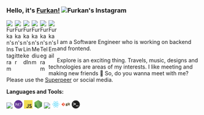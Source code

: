 ### Hello, it's [Furkan!](https://bozdag.dev) <img alt="Furkan's Instagram" width="25px" src="https://user-images.githubusercontent.com/27498814/109383743-80eae680-78f9-11eb-8dbd-7ae5a7559249.gif" />

<a href="https://www.instagram.com/bozd4g">
  <img align="left" alt="Furkan's Instagram" width="22px" src="https://user-images.githubusercontent.com/27498814/109383899-9f9dad00-78fa-11eb-98da-7cf19c69dcfd.png" />
</a>
<a href="https://twitter.com/bozd4g">
  <img align="left" alt="Furkan's Twitter" width="22px" src="https://user-images.githubusercontent.com/27498814/109383921-b93ef480-78fa-11eb-8945-3e10f7942b69.png" />
</a>
<a href="https://www.linkedin.com/in/bozd4g">
  <img align="left" alt="Furkan's LinkedIn" width="22px" src="https://user-images.githubusercontent.com/27498814/109384021-3ff3d180-78fb-11eb-9000-421b983e407e.png" />
</a>
<a href="https://medium.com/@bozd4g">
  <img align="left" alt="Furkan's Medium" width="22px" src="https://user-images.githubusercontent.com/27498814/109384099-9e20b480-78fb-11eb-9ac6-72ec549e9289.png" />
</a>
<a href="https://t.me/boz4g">
  <img align="left" alt="Furkan's Telegram" width="22px" src="https://user-images.githubusercontent.com/27498814/109384019-3f5b3b00-78fb-11eb-9d09-cd65cedaee6e.png" />
<a href="mailto:me@furkanbozdag.com">
  <img align="left" alt="Furkan's Email" width="22px" src="https://user-images.githubusercontent.com/27498814/109384016-3e2a0e00-78fb-11eb-8547-a1fe5998a1f9.png" />
</a>

<br />
<br />

I am a Software Engineer who is working on backend and frontend.

Explore is an exciting thing. Travels, music, designs and technologies are areas of my interests. I like meeting and making new friends 🤙
So, do you wanna meet with me? Please use the [Superpeer](https://superpeer.com/bozd4g) or social media.

**Languages and Tools:**  

<code><img height="22" src="https://user-images.githubusercontent.com/27498814/109383841-4b92c880-78fa-11eb-8848-185b6502e0c1.png"></code>
<code><img height="22" src="https://raw.githubusercontent.com/github/explore/80688e429a7d4ef2fca1e82350fe8e3517d3494d/topics/dotnet/dotnet.png"></code>
<code><img height="22" src="https://raw.githubusercontent.com/github/explore/80688e429a7d4ef2fca1e82350fe8e3517d3494d/topics/javascript/javascript.png"></code>
<code><img height="22" src="https://raw.githubusercontent.com/github/explore/80688e429a7d4ef2fca1e82350fe8e3517d3494d/topics/nodejs/nodejs.png"></code>
<code><img height="22" src="https://img.icons8.com/color/22/000000/mongodb.png"></code>
<code><img height="22" src="https://raw.githubusercontent.com/github/explore/80688e429a7d4ef2fca1e82350fe8e3517d3494d/topics/react/react.png"></code>
<code><img height="22" src="https://raw.githubusercontent.com/github/explore/80688e429a7d4ef2fca1e82350fe8e3517d3494d/topics/git/git.png"></code>
<code><img height="22" src="https://raw.githubusercontent.com/github/explore/80688e429a7d4ef2fca1e82350fe8e3517d3494d/topics/terminal/terminal.png"></code>
